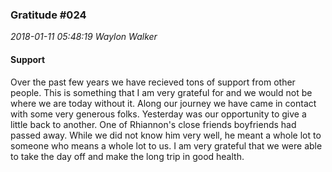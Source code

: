 ### Gratitude #024
_2018-01-11 05:48:19 Waylon Walker_

#### Support

Over the past few years we have recieved tons of support from other people.   This is something that I am very grateful for and we would not be where we are today without it.  Along our journey we have came in contact with some very generous folks.  Yesterday was our opportunity to give a little back  to another.  One of Rhiannon's close friends boyfriends had passed away.  While we did not know him very well, he meant a whole lot to someone who means a whole lot to us.  I am very grateful that we were able to take the day off and make the long trip in good health.  


